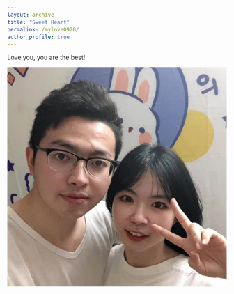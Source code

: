 ```yaml
---
layout: archive
title: "Sweet Heart"
permalink: /mylove0920/
author_profile: true
---
```


Love you, you are the best!

![love](/images/love.jpg) 


